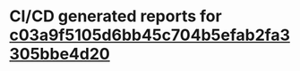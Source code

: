 # CI/CD generated reports for [c03a9f5105d6bb45c704b5efab2fa3305bbe4d20](https://github.com/hydephp/develop/commit/c03a9f5105d6bb45c704b5efab2fa3305bbe4d20)
